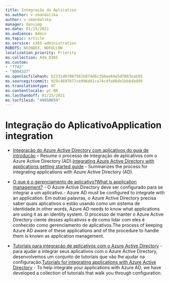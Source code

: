 ```yaml
---
title: Integração do Aplicativo
ms.author: v-smandalika
author: v-smandalika
manager: dansimp
ms.date: 01/25/2021
ms.audience: Admin
ms.topic: article
ms.service: o365-administration
ROBOTS: NOINDEX, NOFOLLOW
localization_priority: Priority
ms.collection: Adm_O365
ms.custom:
- "7742"
- "9004337"
ms.openlocfilehash: b2231d07087561b074d6c356ee84e5d7083eab95
ms.sourcegitcommit: 029c4697b77ce996d41ca74c4fa86de1bb84bd99
ms.translationtype: HT
ms.contentlocale: pt-BR
ms.lasthandoff: 01/25/2021
ms.locfileid: "49950659"
---
```

# <a name="application--integration"></a><span data-ttu-id="56a9c-102">Integração do Aplicativo</span><span class="sxs-lookup"><span data-stu-id="56a9c-102">Application  integration</span></span>

- <span data-ttu-id="56a9c-103">[Integração do Azure Active Directory com aplicativos do guia de introdução](https://docs.microsoft.com/azure/active-directory/manage-apps/plan-an-application-integration)  – Resume o processo de integração de aplicativos com o Azure Active Directory (AD).</span><span class="sxs-lookup"><span data-stu-id="56a9c-103">[Integrating Azure Active Directory with applications getting started guide](https://docs.microsoft.com/azure/active-directory/manage-apps/plan-an-application-integration)  - Summarizes the process for integrating applications with Azure Active Directory (AD).</span></span>

- [<span data-ttu-id="56a9c-104">O que é o gerenciamento de aplicativo?</span><span class="sxs-lookup"><span data-stu-id="56a9c-104">What is application management?</span></span>](https://docs.microsoft.com/azure/active-directory/manage-apps/what-is-application-management)  <span data-ttu-id="56a9c-105">- O Azure Active Directory deve ser configurado para se integrar a um aplicativo.</span><span class="sxs-lookup"><span data-stu-id="56a9c-105">- Azure AD must be configured to integrate with an application.</span></span> <span data-ttu-id="56a9c-106">Em outras palavras, o Azure Active Directory precisa saber quais aplicativos o estão usando como um sistema de identidade.</span><span class="sxs-lookup"><span data-stu-id="56a9c-106">In other words, Azure AD needs to know what applications are using it as an identity system.</span></span> <span data-ttu-id="56a9c-107">O processo de manter o Azure Active Directory ciente desses aplicativos e de como lidar com eles é conhecido como gerenciamento de aplicativos.</span><span class="sxs-lookup"><span data-stu-id="56a9c-107">The process of keeping Azure AD aware of these applications and of the procedure to handle them is known as application management.</span></span>

- <span data-ttu-id="56a9c-108">[Tutoriais para integração de aplicativos com o Azure Active Directory](https://docs.microsoft.com/azure/active-directory/saas-apps/tutorial-list)  - para ajudar a integrar seus aplicativos com o Azure Active Directory, desenvolvemos um conjunto de tutoriais que vão lhe ajudar na configuração.</span><span class="sxs-lookup"><span data-stu-id="56a9c-108">[Tutorials for integrating applications with Azure Active Directory](https://docs.microsoft.com/azure/active-directory/saas-apps/tutorial-list)  - To help integrate your applications with Azure AD, we have developed a collection of tutorials that walk you through configuration.</span></span>


